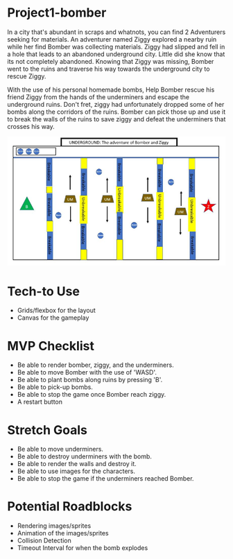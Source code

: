 # Project1-bomber

In a city that's abundant in scraps and whatnots, you can find 2 Adventurers seeking for materials. An adventurer named Ziggy explored a nearby ruin while her find Bomber was collecting materials. 
Ziggy had slipped and fell in a hole that leads to an abandoned underground city. Little did she know that its not completely abandoned. 
Knowing that Ziggy was missing, Bomber went to the ruins and traverse his way towards the underground city to rescue Ziggy.

With the use of his personal homemade bombs, Help Bomber rescue his friend Ziggy from the hands of the underminers and escape the underground ruins. 
Don't fret, ziggy had unfortunately dropped some of her bombs along the corridors of the ruins. Bomber can pick those up and use it to break the walls of the ruins to save ziggy and defeat the underminers that crosses his way.


![Bomber-wireframe](bomber-wireframe.JPG)

# Tech-to Use
* Grids/flexbox for the layout
* Canvas for the gameplay

# MVP Checklist
* Be able to render bomber, ziggy, and the underminers.
* Be able to move Bomber with the use of 'WASD'.
* Be able to plant bombs along ruins by pressing 'B'.
* Be able to pick-up bombs.
* Be able to stop the game once Bomber reach ziggy.
* A restart button

# Stretch Goals
* Be able to move underminers.
* Be able to destroy underminers with the bomb.
* Be able to render the walls and destroy it.
* Be able to use images for the characters.
* Be able to stop the game if the underminers reached Bomber.

# Potential Roadblocks
* Rendering images/sprites
* Animation of the images/sprites
* Collision Detection
* Timeout Interval for when the bomb explodes


